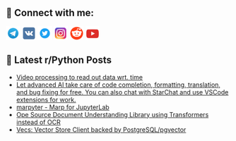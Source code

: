 ## 🔎 Connect with me:
[<img src="https://github.com/bullbesh/bullbesh/blob/main/images/Telegram.png" width="32" height="32" />](https://t.me/bullbesh)
[<img src="https://github.com/bullbesh/bullbesh/blob/main/images/VK.png" width="32" height="32" />](https://vk.com/bullbesh)
[<img src="https://github.com/bullbesh/bullbesh/blob/main/images/Twitter.png" width="32" height="32" />](https://twitter.com/bullbesh1)
[<img src="https://github.com/bullbesh/bullbesh/blob/main/images/Instagram.png" width="32" height="32" />](https://www.instagram.com/bullbesh)
[<img src="https://github.com/bullbesh/bullbesh/blob/main/images/Reddit.png" width="32" height="32" />](https://www.reddit.com/user/bullbesh)
[<img src="https://github.com/bullbesh/bullbesh/blob/main/images/YouTube.png" width="32" height="32" />](https://www.youtube.com/channel/UCtfjRs6uzgq5mfm8S06WTcg)

## 📕 Latest r/Python Posts
<!-- BLOG-POST-LIST:START -->
- [Video processing to read out data wrt. time](https://www.reddit.com/r/Python/comments/13qnz7x/video_processing_to_read_out_data_wrt_time/)
- [Let advanced AI take care of code completion, formatting, translation, and bug fixing for free. You can also chat with StarChat and use VSCode extensions for work.](https://www.reddit.com/r/Python/comments/13qnfmz/let_advanced_ai_take_care_of_code_completion/)
- [marpyter - Marp for JupyterLab](https://www.reddit.com/r/Python/comments/13qn4ow/marpyter_marp_for_jupyterlab/)
- [Ope Source Document Understanding Library using Transformers instead of OCR](https://www.reddit.com/r/Python/comments/13qmj03/ope_source_document_understanding_library_using/)
- [Vecs: Vector Store Client backed by PostgreSQL/pgvector](https://www.reddit.com/r/Python/comments/13qm28d/vecs_vector_store_client_backed_by/)
<!-- BLOG-POST-LIST:END -->
